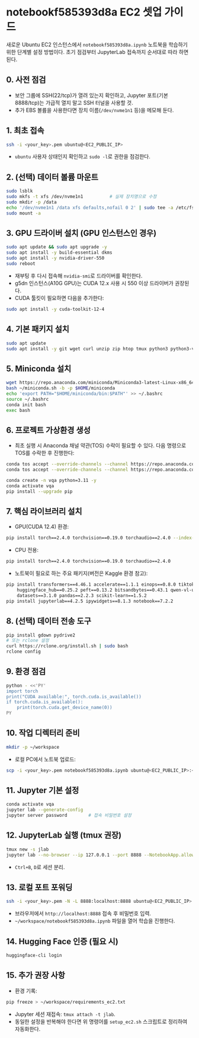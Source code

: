# notebookf585393d8a EC2 셋업 가이드

새로운 Ubuntu EC2 인스턴스에서 `notebookf585393d8a.ipynb` 노트북을 학습하기 위한 단계별 설정 방법이다. 초기 점검부터 JupyterLab 접속까지 순서대로 따라 하면 된다.

## 0. 사전 점검
- 보안 그룹에 SSH(22/tcp)가 열려 있는지 확인하고, Jupyter 포트(기본 8888/tcp)는 가급적 열지 말고 SSH 터널을 사용할 것.
- 추가 EBS 볼륨을 사용한다면 장치 이름(`/dev/nvme1n1` 등)을 메모해 둔다.

## 1. 최초 접속
```bash
ssh -i <your_key>.pem ubuntu@<EC2_PUBLIC_IP>
```
- `ubuntu` 사용자 상태인지 확인하고 `sudo -l`로 권한을 점검한다.

## 2. (선택) 데이터 볼륨 마운트
```bash
sudo lsblk
sudo mkfs -t xfs /dev/nvme1n1          # 실제 장치명으로 수정
sudo mkdir -p /data
echo '/dev/nvme1n1 /data xfs defaults,nofail 0 2' | sudo tee -a /etc/fstab
sudo mount -a
```

## 3. GPU 드라이버 설치 (GPU 인스턴스인 경우)
```bash
sudo apt update && sudo apt upgrade -y
sudo apt install -y build-essential dkms
sudo apt install -y nvidia-driver-550
sudo reboot
```
- 재부팅 후 다시 접속해 `nvidia-smi`로 드라이버를 확인한다.
- g5dn 인스턴스(A10G GPU)는 CUDA 12.x 사용 시 550 이상 드라이버가 권장된다.
- CUDA 툴킷이 필요하면 다음을 추가한다:
```bash
sudo apt install -y cuda-toolkit-12-4
```

## 4. 기본 패키지 설치
```bash
sudo apt update
sudo apt install -y git wget curl unzip zip htop tmux python3 python3-venv python3-pip
```

## 5. Miniconda 설치
```bash
wget https://repo.anaconda.com/miniconda/Miniconda3-latest-Linux-x86_64.sh -O ~/miniconda.sh
bash ~/miniconda.sh -b -p $HOME/miniconda
echo 'export PATH="$HOME/miniconda/bin:$PATH"' >> ~/.bashrc
source ~/.bashrc
conda init bash
exec bash
```

## 6. 프로젝트 가상환경 생성
- 최초 실행 시 Anaconda 채널 약관(TOS) 수락이 필요할 수 있다. 다음 명령으로 TOS를 수락한 후 진행한다:
```bash
conda tos accept --override-channels --channel https://repo.anaconda.com/pkgs/main
conda tos accept --override-channels --channel https://repo.anaconda.com/pkgs/r
```
```bash
conda create -n vqa python=3.11 -y
conda activate vqa
pip install --upgrade pip
```

## 7. 핵심 라이브러리 설치
- GPU(CUDA 12.4) 환경:
```bash
pip install torch==2.4.0 torchvision==0.19.0 torchaudio==2.4.0 --index-url https://download.pytorch.org/whl/cu124
```
- CPU 전용:
```bash
pip install torch==2.4.0 torchvision==0.19.0 torchaudio==2.4.0
```
- 노트북이 필요로 하는 주요 패키지(버전은 Kaggle 환경 참고):
```bash
pip install transformers==4.46.1 accelerate==1.1.1 einops==0.8.0 tiktoken==0.8.0 \
    huggingface_hub==0.25.2 peft==0.13.2 bitsandbytes==0.43.1 qwen-vl-utils==0.0.8 \
    datasets==3.1.0 pandas==2.2.3 scikit-learn==1.5.2
pip install jupyterlab==4.2.5 ipywidgets==8.1.3 notebook==7.2.2
```

## 8. (선택) 데이터 전송 도구
```bash
pip install gdown pydrive2
# 또는 rclone 설정
curl https://rclone.org/install.sh | sudo bash
rclone config
```

## 9. 환경 점검
```bash
python - <<'PY'
import torch
print("CUDA available:", torch.cuda.is_available())
if torch.cuda.is_available():
    print(torch.cuda.get_device_name(0))
PY
```

## 10. 작업 디렉터리 준비
```bash
mkdir -p ~/workspace
```
- 로컬 PC에서 노트북 업로드:
```bash
scp -i <your_key>.pem notebookf585393d8a.ipynb ubuntu@<EC2_PUBLIC_IP>:~/workspace/
```

## 11. Jupyter 기본 설정
```bash
conda activate vqa
jupyter lab --generate-config
jupyter server password        # 접속 비밀번호 설정
```

## 12. JupyterLab 실행 (tmux 권장)
```bash
tmux new -s jlab
jupyter lab --no-browser --ip 127.0.0.1 --port 8888 --NotebookApp.allow_remote_access=True
```
- `Ctrl+B`, `D`로 세션 분리.

## 13. 로컬 포트 포워딩
```bash
ssh -i <your_key>.pem -N -L 8888:localhost:8888 ubuntu@<EC2_PUBLIC_IP>
```
- 브라우저에서 `http://localhost:8888` 접속 후 비밀번호 입력.
- `~/workspace/notebookf585393d8a.ipynb` 파일을 열어 학습을 진행한다.

## 14. Hugging Face 인증 (필요 시)
```bash
huggingface-cli login
```

## 15. 추가 권장 사항
- 환경 기록:
```bash
pip freeze > ~/workspace/requirements_ec2.txt
```
- Jupyter 세션 재접속: `tmux attach -t jlab`.
- 동일한 설정을 반복해야 한다면 위 명령어를 `setup_ec2.sh` 스크립트로 정리하여 자동화한다.
